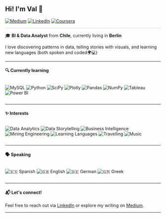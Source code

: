 ## Hi! I'm Val 🌹

[![Medium](https://img.shields.io/badge/Medium-12100E?style=for-the-badge&logo=medium&logoColor=white)](https://medium.com/@valeriapazgv)
[![LinkedIn](https://img.shields.io/badge/LinkedIn-%230077B5.svg?style=for-the-badge&logo=linkedin&logoColor=white)](https://www.linkedin.com/in/valeria-gonzalez-vargas/)
[![Coursera](https://img.shields.io/badge/Coursera-%230056D2.svg?style=for-the-badge&logo=Coursera&logoColor=white)](https://www.coursera.org/learner/valeria-gonzalez-vargas)

<div style="height: 1px; background-color: #ccc; margin: 10px 0;"></div>


🎓 **BI & Data Analyst** from **Chile**, currently living in **Berlin** 

I love discovering patterns in data, telling stories with visuals, and learning new languages (both spoken and coded🌍💻)

---

#### 🔍 Currently learning

<div style="display: flex; flex-wrap: wrap; gap: 5px">

![MySQL](https://img.shields.io/badge/mysql-4479A1.svg?style=flat&logo=mysql&logoColor=white)
![Python](https://img.shields.io/badge/python-3670A0?style=flat&logo=python&logoColor=ffdd54)
![SciPy](https://img.shields.io/badge/SciPy-%230C55A5.svg?style=flat&logo=scipy&logoColor=white)
![Plotly](https://img.shields.io/badge/Plotly-%233F4F75.svg?style=flat&logo=plotly&logoColor=white)
![Pandas](https://img.shields.io/badge/pandas-%23150458.svg?style=flat&logo=pandas&logoColor=white)
![NumPy](https://img.shields.io/badge/numpy-%23013243.svg?style=flat&logo=numpy&logoColor=white)
![Tableau](https://img.shields.io/badge/Tableau-%230080CA.svg?style=flat&logo=tableau&logoColor=white)
![Power BI](https://img.shields.io/badge/power_bi-F2C811?style=flat&logo=powerbi&logoColor=black)


</div>

---

#### ✨ Interests

<div style="display: flex; flex-wrap: wrap; gap: 3px">

![Data Analytics](https://img.shields.io/badge/Data_Analytics-%23E9F5Be.svg?style=flat&logo=google-analytics&logoColor=black)
![Data Storytelling](https://img.shields.io/badge/Data_Storytelling-%2381E7AF.svg?style=flat&logo=tableau&logoColor=black)
![Business Intelligence](https://img.shields.io/badge/Business_Intelligence-%2327548A.svg?style=flat&logo=powerbi&logoColor=black)
![Mining Engineering](https://img.shields.io/badge/Mining_Engineering-%23547792.svg?style=flat)
![Learning Languages](https://img.shields.io/badge/Learning_Languages-%23693382.svg?style=flat&logo=duolingo&logoColor=white)
![Travelling](https://img.shields.io/badge/Travelling-%23880E4F.svg?style=flat&logo=googlemaps&logoColor=white)
![Music](https://img.shields.io/badge/Music-%23AC1754.svg?style=flat&logo=spotify&logoColor=white)

</div>

---

#### 🗣️ Speaking

<div style="display: flex; flex-wrap: wrap; gap: 3px">

![🇪🇸 Spanish](https://img.shields.io/badge/Spanish-Native-%23FFD700?style=flat)
![🇬🇧 English](https://img.shields.io/badge/English-Fluent-%23C8102E?style=flat)
![🇩🇪 German](https://img.shields.io/badge/German-Intermediate-%23212121?style=flat)
![🇬🇷 Greek](https://img.shields.io/badge/Greek-Beginner-%230D5EAF?style=flat)

</div>

---

#### 📬 Let's connect!
Feel free to reach out via [LinkedIn](https://www.linkedin.com/in/valeria-gonzalez-vargas/) 
or explore my writing on [Medium](https://medium.com/@valeriapazgv).

---
